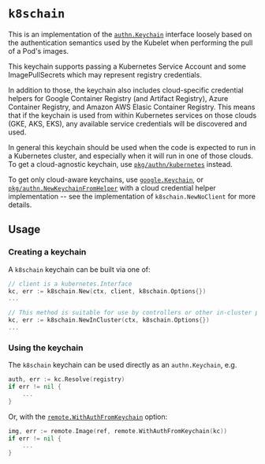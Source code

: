 # `k8schain`

This is an implementation of the [`authn.Keychain`](https://godoc.org/github.com/NewsYoung/go-containerregistry/authn#Keychain) interface loosely based on the authentication semantics used by the Kubelet when performing the pull of a Pod's images.

This keychain supports passing a Kubernetes Service Account and some ImagePullSecrets which may represent registry credentials.

In addition to those, the keychain also includes cloud-specific credential helpers for Google Container Registry (and Artifact Registry), Azure Container Registry, and Amazon AWS Elasic Container Registry.
This means that if the keychain is used from within Kubernetes services on those clouds (GKE, AKS, EKS), any available service credentials will be discovered and used.

In general this keychain should be used when the code is expected to run in a Kubernetes cluster, and especially when it will run in one of those clouds.
To get a cloud-agnostic keychain, use [`pkg/authn/kubernetes`](../kubernetes) instead.

To get only cloud-aware keychains, use [`google.Keychain`](https://godoc.org/github.com/NewsYoung/go-containerregistry/pkg/v1/google#Keychain), or [`pkg/authn.NewKeychainFromHelper`](https://godoc.org/github.com/NewsYoung/go-containerregistry/pkg/authn#NewKeychainFromHelper) with a cloud credential helper implementation -- see the implementation of `k8schain.NewNoClient` for more details.

## Usage

### Creating a keychain

A `k8schain` keychain can be built via one of:

```go
// client is a kubernetes.Interface
kc, err := k8schain.New(ctx, client, k8schain.Options{})
...

// This method is suitable for use by controllers or other in-cluster processes.
kc, err := k8schain.NewInCluster(ctx, k8schain.Options{})
...
```

### Using the keychain

The `k8schain` keychain can be used directly as an `authn.Keychain`, e.g.

```go
auth, err := kc.Resolve(registry)
if err != nil {
	...
}
```

Or, with the [`remote.WithAuthFromKeychain`](https://pkg.go.dev/github.com/NewsYoung/go-containerregistry/pkg/v1/remote#WithAuthFromKeychain) option:

```go
img, err := remote.Image(ref, remote.WithAuthFromKeychain(kc))
if err != nil {
	...
}
```
